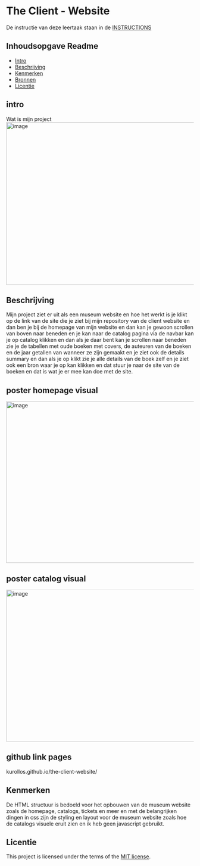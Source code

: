 # The Client - Website

De instructie van deze leertaak staan in de [INSTRUCTIONS](https://github.com/fdnd-task/the-client-website/blob/main/docs/INSTRUCTIONS.md)



## Inhoudsopgave Readme

 * [Intro](#intro)
  * [Beschrijving](#beschrijving)
  * [Kenmerken](#kenmerken)
  * [Bronnen](#bronnen)
  * [Licentie](#licentie)


## intro
Wat is mijn project
<img width="949" height="437" alt="image" src="https://github.com/user-attachments/assets/2073381e-eb3b-4559-87fe-18c763f8a782" />

## Beschrijving
<!-- In de Beschrijving staat hoe je project er uit ziet, hoe het werkt en wat je er mee kan. -->
<!-- Voeg een mooie poster visual toe 📸 -->
<!-- Voeg een link toe naar Github Pages 🌐-->

Mijn project ziet er uit als een museum website en hoe het werkt is je klikt op de link van de site die je ziet bij mijn repository van de client website en dan ben je bij de homepage van mijn website en dan kan je gewoon scrollen van boven naar beneden en je kan naar de catalog pagina via de navbar kan je op catalog klikken en dan als je daar bent kan je scrollen naar beneden zie je de tabellen met oude boeken met covers, de auteuren van de boeken en de jaar getallen van wanneer ze zijn gemaakt en je ziet ook de details summary en dan als je op klikt zie je alle details van de boek zelf en je ziet ook een bron waar je op kan klikken en dat stuur je naar de site van de boeken en dat is wat je er mee kan doe met de site.

## poster homepage visual
<img width="944" height="434" alt="image" src="https://github.com/user-attachments/assets/02931866-1bfa-4c35-9382-480597dd24f1" />

## poster catalog visual
<img width="959" height="408" alt="image" src="https://github.com/user-attachments/assets/a1fd7b51-e59d-49fa-9ebc-0b9ec7d6c0a0" />

## github link pages
kurollos.github.io/the-client-website/

## Kenmerken
<!-- Bij Kenmerken staat welke technieken zijn gebruikt en hoe. Wat is de HTML structuur? Wat zijn de belangrijkste dingen in CSS? Wat is er met Javascript gedaan en hoe? Misschien heb je een framwork of library gebruikt? -->
De HTML structuur is bedoeld voor het opbouwen van de museum website zoals de homepage, catalogs, tickets en meer en met de belangrijken dingen in css zijn de styling en layout voor de museum website zoals hoe de catalogs visuele eruit zien en ik heb geen javascript gebruikt.


## Licentie

This project is licensed under the terms of the [MIT license](./LICENSE).
